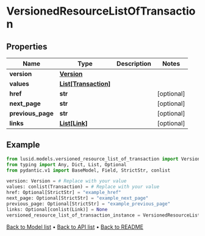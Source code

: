 # VersionedResourceListOfTransaction

## Properties
Name | Type | Description | Notes
------------ | ------------- | ------------- | -------------
**version** | [**Version**](Version.md) |  | 
**values** | [**List[Transaction]**](Transaction.md) |  | 
**href** | **str** |  | [optional] 
**next_page** | **str** |  | [optional] 
**previous_page** | **str** |  | [optional] 
**links** | [**List[Link]**](Link.md) |  | [optional] 
## Example

```python
from lusid.models.versioned_resource_list_of_transaction import VersionedResourceListOfTransaction
from typing import Any, Dict, List, Optional
from pydantic.v1 import BaseModel, Field, StrictStr, conlist

version: Version = # Replace with your value
values: conlist(Transaction) = # Replace with your value
href: Optional[StrictStr] = "example_href"
next_page: Optional[StrictStr] = "example_next_page"
previous_page: Optional[StrictStr] = "example_previous_page"
links: Optional[conlist(Link)] = None
versioned_resource_list_of_transaction_instance = VersionedResourceListOfTransaction(version=version, values=values, href=href, next_page=next_page, previous_page=previous_page, links=links)

```

[Back to Model list](../README.md#documentation-for-models) &#8226; [Back to API list](../README.md#documentation-for-api-endpoints) &#8226; [Back to README](../README.md)

